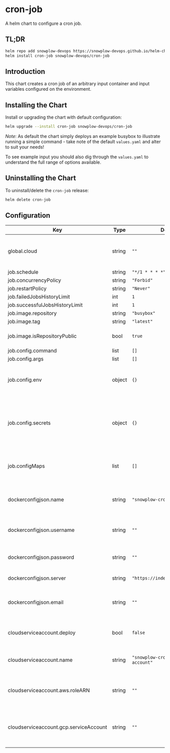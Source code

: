 # cron-job

A helm chart to configure a cron job.

## TL;DR

```bash
helm repo add snowplow-devops https://snowplow-devops.github.io/helm-charts
helm install cron-job snowplow-devops/cron-job
```

## Introduction

This chart creates a cron job of an arbitrary input container and input variables configured on the environment.

## Installing the Chart

Install or upgrading the chart with default configuration:

```bash
helm upgrade --install cron-job snowplow-devops/cron-job
```

_Note_: As default the chart simply deploys an example busybox to illustrate running a simple command - take note of the default `values.yaml` and alter to suit your needs!

To see example input you should also dig through the `values.yaml` to understand the full range of options available.

## Uninstalling the Chart

To uninstall/delete the `cron-job` release:

```bash
helm delete cron-job
```

## Configuration

| Key | Type | Default | Description |
|-----|------|---------|-------------|
| global.cloud | string | `""` | Cloud specific bindings (options: aws, gcp) |
| job.schedule | string | `"*/1 * * * *"` |  |
| job.concurrencyPolicy | string | `"Forbid"` |  |
| job.restartPolicy | string | `"Never"` |  |
| job.failedJobsHistoryLimit | int | `1` |  |
| job.successfulJobsHistoryLimit | int | `1` |  |
| job.image.repository | string | `"busybox"` |  |
| job.image.tag | string | `"latest"` |  |
| job.image.isRepositoryPublic | bool | `true` | Whether the repository is public |
| job.config.command | list | `[]` |  |
| job.config.args | list | `[]` |  |
| job.config.env | object | `{}` | Map of environment variables to use within the job |
| job.config.secrets | object | `{}` | Map of secrets that will be exposed as environment variables within the job |
| job.configMaps | list | `[]` | List of config maps to mount to the deployment |
| dockerconfigjson.name | string | `"snowplow-cron-job-dockerhub"` | Name of the secret to use for the private repository |
| dockerconfigjson.username | string | `""` | Username for the private repository |
| dockerconfigjson.password | string | `""` | Password for the private repository |
| dockerconfigjson.server | string | `"https://index.docker.io/v1/"` | Repository server URL |
| dockerconfigjson.email | string | `""` | Email address for user of the private repository |
| cloudserviceaccount.deploy | bool | `false` | Whether to create a service-account |
| cloudserviceaccount.name | string | `"snowplow-cron-job-service-account"` | Name of the service-account to create |
| cloudserviceaccount.aws.roleARN | string | `""` | IAM Role ARN to bind to the k8s service account |
| cloudserviceaccount.gcp.serviceAccount | string | `""` | Service Account email to bind to the k8s service account |
